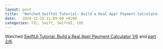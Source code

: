 ```yaml
---
layout: post
title:  "Watched SwiftUI Tutorial: Build a Real App! Payment Calculator"
date:   2024-11-25 21:09:00 +0200
categories: TIL, Swift, SwiftUI, iOS
---
```

Watched [SwiftUI Tutorial: Build a Real App! Payment Calculator 1/6](https://www.youtube.com/watch?v=2xOmBeHJ8VE) and [part 2/6](https://www.youtube.com/watch?v=eZNwFW-vztI). 
